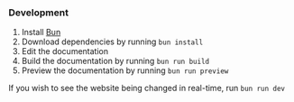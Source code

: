 ### Development
1. Install [Bun](https://bun.sh)
2. Download dependencies by running `bun install`
3. Edit the documentation
4. Build the documentation by running `bun run build`
5. Preview the documentation by running `bun run preview`

If you wish to see the website being changed in real-time, run `bun run dev`

